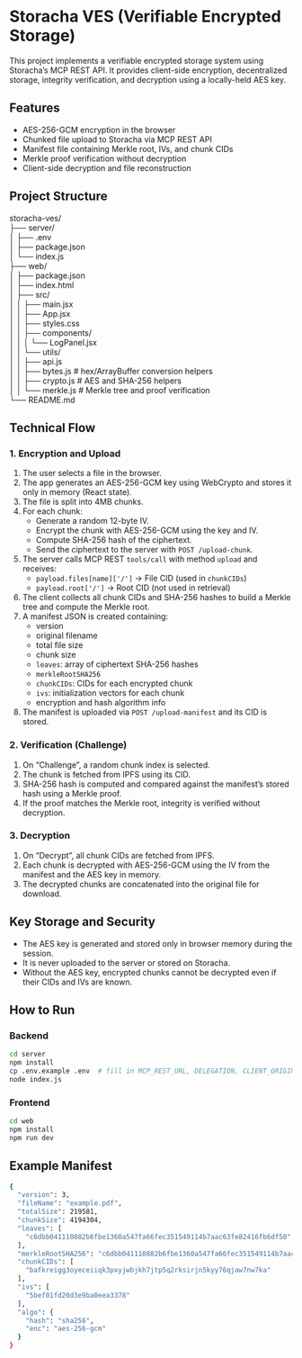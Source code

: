 # Storacha VES (Verifiable Encrypted Storage)

This project implements a verifiable encrypted storage system using Storacha’s MCP REST API. It provides client-side encryption, decentralized storage, integrity verification, and decryption using a locally-held AES key.

## Features
- AES-256-GCM encryption in the browser
- Chunked file upload to Storacha via MCP REST API
- Manifest file containing Merkle root, IVs, and chunk CIDs
- Merkle proof verification without decryption
- Client-side decryption and file reconstruction

## Project Structure
storacha-ves/  
├── server/                  
│   ├── .env                 
│   ├── package.json  
│   └── index.js              
├── web/                     
│   ├── package.json  
│   ├── index.html  
│   ├── src/  
│   │   ├── main.jsx  
│   │   ├── App.jsx          
│   │   ├── styles.css  
│   │   ├── components/  
│   │   │   └── LogPanel.jsx  
│   │   └── utils/  
│   │       ├── api.js        
│   │       ├── bytes.js      # hex/ArrayBuffer conversion helpers  
│   │       ├── crypto.js     # AES and SHA-256 helpers  
│   │       └── merkle.js     # Merkle tree and proof verification  
└── README.md

## Technical Flow

### 1. Encryption and Upload
1. The user selects a file in the browser.
2. The app generates an AES-256-GCM key using WebCrypto and stores it only in memory (React state).
3. The file is split into 4MB chunks.
4. For each chunk:
   - Generate a random 12-byte IV.
   - Encrypt the chunk with AES-256-GCM using the key and IV.
   - Compute SHA-256 hash of the ciphertext.
   - Send the ciphertext to the server with `POST /upload-chunk`.
5. The server calls MCP REST `tools/call` with method `upload` and receives:
   - `payload.files[name]['/']` → File CID (used in `chunkCIDs`)
   - `payload.root['/']` → Root CID (not used in retrieval)
6. The client collects all chunk CIDs and SHA-256 hashes to build a Merkle tree and compute the Merkle root.
7. A manifest JSON is created containing:
   - version
   - original filename
   - total file size
   - chunk size
   - `leaves`: array of ciphertext SHA-256 hashes
   - `merkleRootSHA256`
   - `chunkCIDs`: CIDs for each encrypted chunk
   - `ivs`: initialization vectors for each chunk
   - encryption and hash algorithm info
8. The manifest is uploaded via `POST /upload-manifest` and its CID is stored.

### 2. Verification (Challenge)
1. On “Challenge”, a random chunk index is selected.
2. The chunk is fetched from IPFS using its CID.
3. SHA-256 hash is computed and compared against the manifest’s stored hash using a Merkle proof.
4. If the proof matches the Merkle root, integrity is verified without decryption.

### 3. Decryption
1. On “Decrypt”, all chunk CIDs are fetched from IPFS.
2. Each chunk is decrypted with AES-256-GCM using the IV from the manifest and the AES key in memory.
3. The decrypted chunks are concatenated into the original file for download.

## Key Storage and Security
- The AES key is generated and stored only in browser memory during the session.
- It is never uploaded to the server or stored on Storacha.
- Without the AES key, encrypted chunks cannot be decrypted even if their CIDs and IVs are known.

## How to Run
### Backend
```bash
cd server
npm install
cp .env.example .env  # fill in MCP_REST_URL, DELEGATION, CLIENT_ORIGIN
node index.js
```
### Frontend
```bash
cd web
npm install
npm run dev
```
## Example Manifest
```bash
{
  "version": 3,
  "fileName": "example.pdf",
  "totalSize": 219581,
  "chunkSize": 4194304,
  "leaves": [
    "c6dbb041110882b6fbe1360a547fa66fec351549114b7aac63fe82416fb6df50"
  ],
  "merkleRootSHA256": "c6dbb041110882b6fbe1360a547fa66fec351549114b7aac63fe82416fb6df50",
  "chunkCIDs": [
    "bafkreigg3oyeceiiqk3pxyjwbjkh7jtp5q2rksirjn5kyy76qjaw7nw7ka"
  ],
  "ivs": [
    "5bef01fd20d3e9ba0eea3378"
  ],
  "algo": {
    "hash": "sha256",
    "enc": "aes-256-gcm"
  }
}
```

